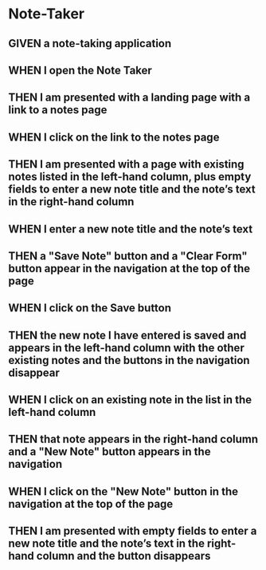 # Note-Taker
## GIVEN a note-taking application
## WHEN I open the Note Taker
## THEN I am presented with a landing page with a link to a notes page
## WHEN I click on the link to the notes page
## THEN I am presented with a page with existing notes listed in the left-hand column, plus empty fields to enter a new note title and the note’s text in the right-hand column
## WHEN I enter a new note title and the note’s text
## THEN a "Save Note" button and a "Clear Form" button appear in the navigation at the top of the page
## WHEN I click on the Save button
## THEN the new note I have entered is saved and appears in the left-hand column with the other existing notes and the buttons in the navigation disappear
## WHEN I click on an existing note in the list in the left-hand column
## THEN that note appears in the right-hand column and a "New Note" button appears in the navigation
## WHEN I click on the "New Note" button in the navigation at the top of the page
## THEN I am presented with empty fields to enter a new note title and the note’s text in the right-hand column and the button disappears
```